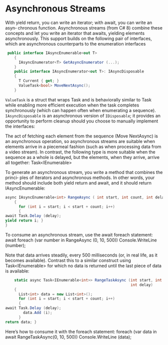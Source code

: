 # Asynchronous Streams
With yield return, you can write an iterator; with await, you can write an asyn‐ chronous function. Asynchronous streams (from C# 8) combine these concepts and let you write an iterator that awaits, yielding elements asynchronously. This support builds on the following pair of interfaces, which are asynchronous counterparts to the enumeration interfaces 
```c#
 public interface IAsyncEnumerable<out T>
    {
      IAsyncEnumerator<T> GetAsyncEnumerator (...);
    }
    public interface IAsyncEnumerator<out T>: IAsyncDisposable
    {
      T Current { get; }
      ValueTask<bool> MoveNextAsync();
    }
```

`ValueTask`<T> is a struct that wraps Task<T> and is behaviorally similar to Task<T> while enabling more efficient execution when the task completes synchronously (which can happen often when enumerating a sequence).
`IAsyncDisposable` is an asynchronous version of `IDisposable`; it provides an opportunity to perform cleanup should you choose to manually implement the interfaces:

The act of fetching each element from the sequence (Move NextAsync) is an asynchronous operation, so asynchronous streams are suitable when elements arrive in a piecemeal fashion (such as when processing data from a video stream). In contrast, the following type is more suitable when the sequence as a whole is delayed, but the elements, when they arrive, arrive all together:
Task<IEnumerable<T>>

To generate an asynchronous stream, you write a method that combines the princi‐ ples of iterators and asynchronous methods. In other words, your method should include both yield return and await, and it should return IAsyncEnumerable<T>:
```c#
async IAsyncEnumerable<int> RangeAsync ( int start, int count, int delay)
    {
      for (int i = start; i < start + count; i++)
      {
await Task.Delay (delay);
yield return i; }
}

```

To consume an asynchronous stream, use the await foreach statement:
await foreach (var number in RangeAsync (0, 10, 500)) Console.WriteLine (number);

Note that data arrives steadily, every 500 milliseconds (or, in real life, as it becomes available). Contrast this to a similar construct using Task<IEnumerable<T>> for which no data is returned until the last piece of data is available:
```c#
    static async Task<IEnumerable<int>> RangeTaskAsync (int start, int count,
                                                        int delay)
    {
      List<int> data = new List<int>();
      for (int i = start; i < start + count; i++)
      {
await Task.Delay (delay);
        data.Add (i);
      }
return data; }
```
Here’s how to consume it with the foreach statement: foreach (var data in await RangeTaskAsync(0, 10, 500))
      Console.WriteLine (data);